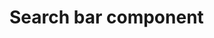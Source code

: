 # Search bar component 

[Git branch]:(https://github.com/codiku/react-native-meteo/tree/018-EN-searchbar)
